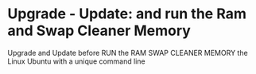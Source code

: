 # Upgrade - Update: and run the Ram and Swap Cleaner Memory
Upgrade and Update before RUN the RAM SWAP CLEANER MEMORY the Linux Ubuntu with a unique command line
